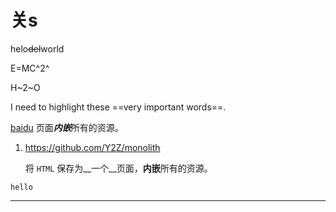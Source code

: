 
# 关s


helo~~del~~world

E=MC^2^

H~2~O


I need to highlight these ==very important words==.


[baidu](https://baidu.com)
页面***内嵌***所有的资源。

1. https://github.com/Y2Z/monolith

    将 `HTML` 保存为__一个__页面，**内嵌**所有的资源。

```
hello
```

---